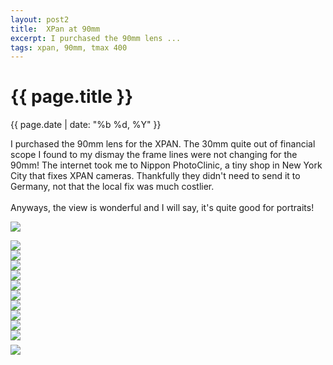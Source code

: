```yaml
---
layout: post2
title:  XPan at 90mm
excerpt: I purchased the 90mm lens ...
tags: xpan, 90mm, tmax 400 
---
```



<div class="row">
<div class="col-sm-2"></div>
<div class="col-sm-8">


<h1> {{ page.title }} </h1>
<div class="pdate"> {{ page.date | date: "%b %d, %Y" }} </div>


<p>
I purchased the 90mm lens for the XPAN. The 30mm quite out of financial scope I found to my dismay the
frame lines were not changing for the 90mm! The internet took me to Nippon PhotoClinic, a tiny shop in New York City
that fixes XPAN cameras. Thankfully they didn't need to send it to Germany, not that the local fix was much costlier.
<br/><br/>
Anyways, the view is wonderful and I will say, it's quite good for portraits! 
</p>
</div>
</div>


<div class="row" style="margin:0;padding:0;margin-top:0.5em;margin-bottom:0.5em;">
<a href="{{ site.url }}/images/photos/xpansf/t-bdr-1.jpg.jpg"><img  class='bannerimg' src="{{ site.url }}/images/photos/xpansf/t-bdr-1.jpg.jpg"></a>
</div>


<div class="row">
<div class="col-sm-2"></div>
<div class="col-sm-8">
<div id="demo6" class="flex-images" style="padding-top:0.5em;">


<div class="item" data-w="900" data-h="417">
	<div class="img"><a href="{{ site.url }}/images/photos/xpansf/t-bdr-4.jpg.jpg"><img src="{{ site.url }}/images/blank.gif" data-src="{{ site.url }}/images/photos/xpansf/st-bord-bdr-4.jpg.jpg"></a></div>
</div>
<div class="item" data-w="900" data-h="420">
	<div class="img"><a href="{{ site.url }}/images/photos/xpansf/t-bdr-11.jpg.jpg"><img src="{{ site.url }}/images/blank.gif" data-src="{{ site.url }}/images/photos/xpansf/st-bord-bdr-11.jpg.jpg"></a></div>
</div>
<div class="item" data-w="900" data-h="417">
	<div class="img"><a href="{{ site.url }}/images/photos/xpansf/t-bdr-14.jpg.jpg"><img src="{{ site.url }}/images/blank.gif" data-src="{{ site.url }}/images/photos/xpansf/st-bord-bdr-14.jpg.jpg"></a></div>
</div>
<div class="item" data-w="900" data-h="416">
	<div class="img"><a href="{{ site.url }}/images/photos/xpansf/t-bdr-15.jpg.jpg"><img src="{{ site.url }}/images/blank.gif" data-src="{{ site.url }}/images/photos/xpansf/st-bord-bdr-15.jpg.jpg"></a></div>
</div>
<div class="item" data-w="900" data-h="426">
	<div class="img"><a href="{{ site.url }}/images/photos/xpansf/t-bdr-16.jpg.jpg"><img src="{{ site.url }}/images/blank.gif" data-src="{{ site.url }}/images/photos/xpansf/st-bord-bdr-16.jpg.jpg"></a></div>
</div>
<div class="item" data-w="900" data-h="421">
	<div class="img"><a href="{{ site.url }}/images/photos/xpansf/t-bdr-2.jpg.jpg"><img src="{{ site.url }}/images/blank.gif" data-src="{{ site.url }}/images/photos/xpansf/st-bord-bdr-2.jpg.jpg"></a></div>
</div>
<div class="item" data-w="900" data-h="416">
	<div class="img"><a href="{{ site.url }}/images/photos/xpansf/t-bdr-3.jpg.jpg"><img src="{{ site.url }}/images/blank.gif" data-src="{{ site.url }}/images/photos/xpansf/st-bord-bdr-3.jpg.jpg"></a></div>
</div>

<div class="item" data-w="900" data-h="417">
	<div class="img"><a href="{{ site.url }}/images/photos/xpansf/t-bdr-6.jpg.jpg"><img src="{{ site.url }}/images/blank.gif" data-src="{{ site.url }}/images/photos/xpansf/st-bord-bdr-6.jpg.jpg"></a></div>
</div>
<div class="item" data-w="900" data-h="416">
	<div class="img"><a href="{{ site.url }}/images/photos/xpansf/t-bdr-8.jpg.jpg"><img src="{{ site.url }}/images/blank.gif" data-src="{{ site.url }}/images/photos/xpansf/st-bord-bdr-8.jpg.jpg"></a></div>
</div>

<div class="item" data-w="900" data-h="421">
	<div class="img"><a href="{{ site.url }}/images/photos/xpansf/t-bdr-x2.jpg"><img src="{{ site.url }}/images/blank.gif" data-src="{{ site.url }}/images/photos/xpansf/st-bord-bdr-x2.jpg"></a></div>
</div>


</div>
</div>
</div>


<div class="row" style="margin:0;padding:0;margin-top:0.5em;margin-bottom:0.5em;">
<a href="{{ site.url }}/images/photos/xpansf/t-bdr-9.jpg.jpg"><img  class='bannerimg' src="{{ site.url }}/images/photos/xpansf/t-bdr-9.jpg.jpg"></a>
</div>


<script>
$('#demo6').flexImages({ rowHeight:900 , truncate: 0});
</script>











<!-- Ends op most -->
